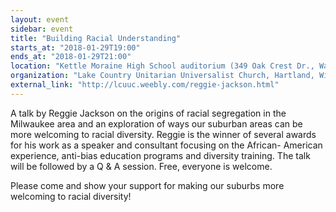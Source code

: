 ```yaml
---
layout: event
sidebar: event
title: "Building Racial Understanding"
starts_at: "2018-01-29T19:00"
ends_at: "2018-01-29T21:00"
location: "Kettle Moraine High School auditorium (349 Oak Crest Dr., Wales, WI 53183)"
organization: "Lake Country Unitarian Universalist Church, Hartland, Wisconsin"
external_link: "http://lcuuc.weebly.com/reggie-jackson.html"
---
```


A talk by Reggie Jackson on the origins of racial segregation in the Milwaukee area and an exploration of ways our suburban areas can be more welcoming to racial diversity. Reggie is the winner of several awards for his work as a speaker and consultant focusing on the African- American experience, anti-bias education programs and diversity training. The talk will be followed by a Q & A session. 
Free, everyone is welcome. 

Please come and show your support for making our suburbs more welcoming to racial diversity!
